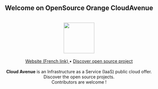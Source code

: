 <h2 align="center">Welcome on OpenSource Orange CloudAvenue </h2>
<p align="center">
  </br>
  <img src="https://boosted.orange.com/docs/5.3/assets/brand/orange-logo.svg" width="100" height="100"></img>
  </br>
  </br>
  <a href="https://cloud.orange-business.com/offres/infrastructure-iaas/cloud-avenue/">Website (French link) </a> • <a href="https://orange-cloudavenue.github.io/">Discover open source project</a>
  </br>
  </br>
    <b>Cloud Avenue</b> is an Infrastructure as a Service (IaaS) public cloud offer. Discover the open source projects.
  </br>
  Contributors are welcome !
</p>
